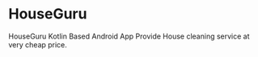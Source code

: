 # HouseGuru
HouseGuru Kotlin Based Android App  Provide House cleaning service at very cheap price.
